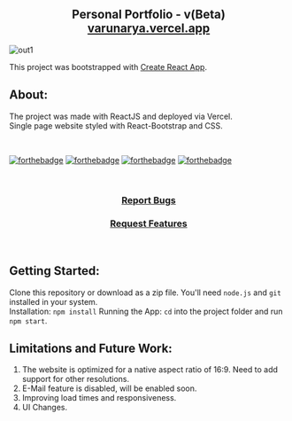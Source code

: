 <h2 align="center">
  Personal Portfolio - v(Beta) <br />
  <a href="https://varunarya.vercel.app/" target="_blank">varunarya.vercel.app</a>
</h2>

![out1](https://user-images.githubusercontent.com/99555479/227766259-0e729142-d8c9-4791-a744-f21fbbbc57b5.jpg)

This project was bootstrapped with [Create React App](https://github.com/facebook/create-react-app).

## About:

The project was made with ReactJS and deployed via Vercel. <br />
Single page website styled with React-Bootstrap and CSS. 

<br />

[![forthebadge](https://forthebadge.com/images/badges/made-with-javascript.svg)](https://forthebadge.com)
[![forthebadge](https://forthebadge.com/images/badges/uses-html.svg)](https://forthebadge.com)
[![forthebadge](https://forthebadge.com/images/badges/uses-css.svg)](https://forthebadge.com)
[![forthebadge](https://forthebadge.com/images/badges/works-on-my-machine.svg)](https://forthebadge.com)

<br />
<h3 align="center"><a href="https://github.com/JohnLocke117/Portfolio-Website/issues">Report Bugs</a></h3> 
<h3 align="center"><a href="https://github.com/JohnLocke117/Portfolio-Website/issues">Request Features</a></h3>

<br />

## Getting Started:
Clone this repository or download as a zip file. You'll need `node.js` and `git` installed in your system. <br />
Installation: `npm install`
Running the App: `cd` into the project folder and run `npm start`.

## Limitations and Future Work:

1. The website is optimized for a native aspect ratio of 16:9. Need to add support for other resolutions.
2. E-Mail feature is disabled, will be enabled soon.
3. Improving load times and responsiveness.
4. UI Changes.
